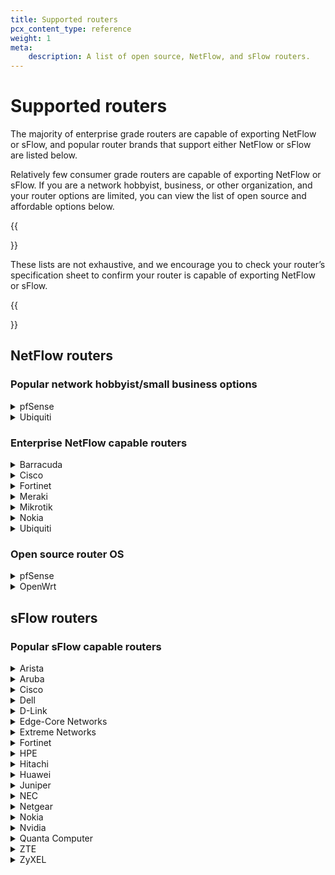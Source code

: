 ```yaml
---
title: Supported routers
pcx_content_type: reference
weight: 1
meta:
    description: A list of open source, NetFlow, and sFlow routers.
---
```


# Supported routers

The majority of enterprise grade routers are capable of exporting NetFlow or sFlow, and popular router brands that support either NetFlow or sFlow are listed below.

Relatively few consumer grade routers are capable of exporting NetFlow or sFlow. If you are a network hobbyist, business, or other organization, and your router options are limited, you can view the list of open source and affordable options below.

{{<Aside type="note" header="Note:">}}

These lists are not exhaustive, and we encourage you to check your router’s specification sheet to confirm your router is capable of exporting NetFlow or sFlow.

{{</Aside>}}

## NetFlow routers

### Popular network hobbyist/small business options

<details>
<summary>pfSense</summary>
<div class="special-class" markdown="1">

- [pfsense website](https://www.pfsense.org/)
- **Supported hardware model or plugin**: [softflowd](https://docs.netgate.com/pfsense/en/latest/recipes/netflow-with-softflowd.html)
</details>

<details>
<summary>Ubiquiti</summary>
<div class="special-class" markdown="1">

- [Ubiquiti website](https://www.ui.com/) 
- **Supported hardware model or plugin**: UISP EdgeRouter series 
</details>

### Enterprise NetFlow capable routers

<details>
<summary>Barracuda</summary>
<div class="special-class" markdown="1">

- **Supported hardware model or plugin**: CloudGen Firewall, NG Firewall
</details>

<details>
<summary>Cisco</summary>
<div class="special-class" markdown="1">

- [NetFlow/sFlow Support Matrix](https://community.cisco.com/t5/security-knowledge-base/netflow-support-matrix/ta-p/3644638?attachment-id=203270)
- **Supported hardware model or plugin**: ASR series, Catalyst series, ISR series, Nexus 1000v, Nexus 5000, Nexus 6000, Nexus 7000, Nexus 9000, WLC series, 800 series (not 860)
</details>

<details>
<summary>Fortinet</summary>
<div class="special-class" markdown="1">

- **Supported hardware model or plugin**: FortiGate series, FortiSwitch series 
</details>

<details>
<summary>Meraki</summary>
<div class="special-class" markdown="1">

- [NetFlow/sFlow Support Matrix (Meraki on page 2)](https://community.cisco.com/t5/security-knowledge-base/netflow-support-matrix/ta-p/3644638?attachment-id=203270)
- **Supported hardware model or plugin**: MX series, Z1 series
</details>

<details>
<summary>Mikrotik</summary>
<div class="special-class" markdown="1">

- [MikroTik website](https://wiki.mikrotik.com/wiki/Manual:IP/Traffic_Flow)
- **Supported hardware model or plugin**: Router OS v2.9, v3, v4, and later
</details>

<details>
<summary>Nokia</summary>
<div class="special-class" markdown="1">

- **Supported hardware model or plugin**: 7950 XRS series, 7750 SR series
</details>

<details>
<summary>Ubiquiti</summary>
<div class="special-class" markdown="1">

- [Ubiquiti website](https://www.ui.com/)
- **Supported hardware model or plugin**: 7950 XRS series, 7750 SR series
</details>

### Open source router OS

<details>
<summary>pfSense</summary>
<div class="special-class" markdown="1">

- [pfSense website](https://www.pfsense.org/)
- **Supported hardware model or plugin**: [softflowd](https://docs.netgate.com/pfsense/en/latest/recipes/netflow-with-softflowd.html)
</details>

<details>
<summary>OpenWrt</summary>
<div class="special-class" markdown="1">

- [OpenWrt website](https://openwrt.org/start)
- **Supported hardware model or plugin**: [Table of supported routers](https://openwrt.org/toh/start)<br> [OpenWrt NetFlow support](https://openwrt.org/packages/pkgdata/softflowd)
</details>

## sFlow routers

### Popular sFlow capable routers

<details>
<summary>Arista</summary>
<div class="special-class" markdown="1">

- **Supported hardware model or plugin**: 710P series, 720X series, 7010 series, 7020R series, 7050X3 series, 7060X series, 7150 series, 7160 series, 7170 series, 7250X series, 7280R series, 7300 series, 7500R series, 7800R3 series
</details>

<details>
<summary>Aruba</summary>
<div class="special-class" markdown="1">

- **Supported hardware model or plugin**: 2530 series, 2540 series, 2920 series, 2930F series, 2930M series, 3810 series, 5400R series, 8320 series, 8400 series
</details>

<details>
<summary>Cisco</summary>
<div class="special-class" markdown="1">

- [NetFlow/sFlow support matrix](https://community.cisco.com/t5/security-knowledge-base/netflow-support-matrix/ta-p/3644638?attachment-id=203270)
- **Supported hardware model or plugin**: 350 series Managed Switches, 350X series Stackable Managed Switches, 550X series Stackable Managed Switches, 8000 series Routers, ASR 9000 series Routers, Catalyst 1000 series, Catalyst 2960-L series, ME 1200 series, NCS 540 series Routers, NCS 5500 series Routers, Nexus 3000 series, Nexus 3100 series, Nexus 3200 series, Nexus 3600 series, Nexus 9200 series, Nexus 9300 series, Nexus 9500 series
</details>

<details>
<summary>Dell</summary>
<div class="special-class" markdown="1">

- **Supported hardware model or plugin**: Dell Networking N1100 series, Dell Networking N1500 series, Dell Networking N2000 series, Dell Networking N3000 series, Dell Networking N4000 series, Dell Networking C9000 series, Dell Networking S-series 10GbE switches, Dell Networking S-series 1GbE switches, Dell Networking S-series 25/40/50/100GbE switches, Dell Networking Z-series Core and Aggregation switches
</details>

<details>
<summary>D-Link</summary>
<div class="special-class" markdown="1">

- **Supported hardware model or plugin**: DXS-3400 series, DGS-3120 series, DGS-3630 series, DWS-3160-24TC, DWS-3160-24PC, DWS-4026
</details>

<details>
<summary>Edge-Core Networks</summary>
<div class="special-class" markdown="1">

- **Supported hardware model or plugin**: AS7700 series, AS5800 series, ECS4660 series, ECS4260 series, ECS4100 series, ECS4200 series, ECS4510 series, ECS3500 series, Open Networking
</details>

<details>
<summary>Extreme Networks</summary>
<div class="special-class" markdown="1">

- **Supported hardware model or plugin**: X440-G2 series, X450-G2 series, X460-G2 series, X620 series, X670-G2 series, X690 series, X770 series, X870 series, CER 2000 series, MLX series, SLX 9140, SLX 9240, SLX 9540, SLX 9850 series, VDX 6740, VDX 6940, VDX 8770, ERS 4900 series, ERS 5900 series, VSP 4000 series, VSP 8200 series, VSP 8400 series, 200 series, 8000 series
</details>

<details>
<summary>Fortinet</summary>
<div class="special-class" markdown="1">

- **Supported hardware model or plugin**: FortiGate series, FortiSwitch series
</details>

<details>
<summary>HPE</summary>
<div class="special-class" markdown="1">

- **Supported hardware model or plugin**: HPE 6600 Switch series, HPE 5900 Switch series, HPE 5700 Switch series, HPE 5500 Switch series, HPE FF 5940 Switch series, HPE FF 5950 Switch series, HPE FF 12900E Switch series
</details>

<details>
<summary>Hitachi</summary>
<div class="special-class" markdown="1">

- **Supported hardware model or plugin**: Apresia 3400 series, Apresia 5400 series, Apresia 13000 series, Apresia 15000 series, GR4000, GS4000, GS3000
</details>

<details>
<summary>Huawei</summary>
<div class="special-class" markdown="1">

- **Supported hardware model or plugin**: CloudEngine 5800 series, CloudEngine 6800 series, CloudEngine 7800 series, CloudEngine 8800 series, CloudEngine 12800 series, NetEngine 8000 series, S600-E series, S1720 series, S2700 series, S5700 series, S6720 series, S7700 series, S9700 series, S12700 series
</details>

<details>
<summary>Juniper</summary>
<div class="special-class" markdown="1">

- **Supported hardware model or plugin**: ACX5000, EX series, MX series, NFX series, OCX1100, PTX1000, PTX10000, QFX series
</details>

<details>
<summary>NEC</summary>
<div class="special-class" markdown="1">

- **Supported hardware model or plugin**: IP8800/S2500 series, IP8800/S3640 series, IP8800/S3650 series, IP8800/S3660 series, IP8800/S3830 series, IP8800/S4600 series, IP8800/S6300 series, IP8800/S6600 series, IP8800/S6700 series, IP8800/S8308 series, IP8800/S8600 series, IP8800/R8600 series, PF series (ProgrammableFlow)
</details>

<details>
<summary>Netgear</summary>
<div class="special-class" markdown="1">

- **Supported hardware model or plugin**: M4100 series, M4200 series, M4300 series, M5300 series, M6100 series, M7100 series, M7300 series, XSM7224S Switch series
</details>

<details>
<summary>Nokia</summary>
<div class="special-class" markdown="1">

- **Supported hardware model or plugin**: Service Router Linux, 7220 Interconnect Router, 7250 Interconnect Router
</details>

<details>
<summary>Nvidia</summary>
<div class="special-class" markdown="1">

- **Supported hardware model or plugin**: Cumulus Linux, NVIDIA Linux Switch, NVIDIA Onyx, SN2000 Open Ethernet Switches, SN3000 Open Ethernet Switches, SN4000 Open Ethernet Switches
</details>

<details>
<summary>Quanta Computer</summary>
<div class="special-class" markdown="1">

- **Supported hardware model or plugin**: T1000 series, T3000 series, T5000 series, T7000 series
</details>

<details>
<summary>ZTE</summary>
<div class="special-class" markdown="1">

- **Supported hardware model or plugin**: ZXR10 2900E series, ZXR10 3900E series, ZXR10 5200 series, ZXR10 5900E series
</details>

<details>
<summary>ZyXEL</summary>
<div class="special-class" markdown="1">

- **Supported hardware model or plugin**: MGS3520 series, XGS1900 series, XGS2210 series, XGS3700 series, XGS4600 series, XGS4700 series
</details>